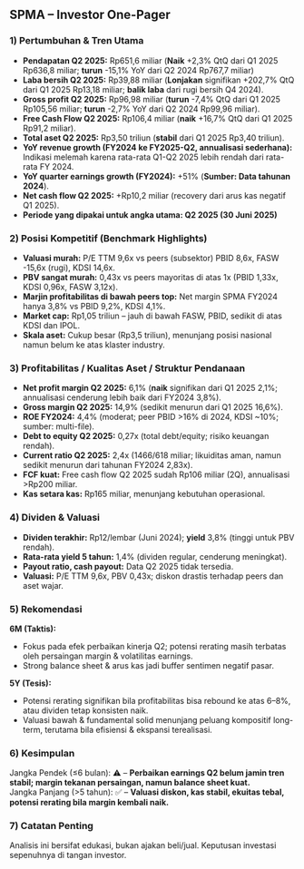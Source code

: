 ## SPMA – Investor One-Pager

### 1) Pertumbuhan & Tren Utama
- **Pendapatan Q2 2025:** Rp651,6 miliar (**Naik** +2,3% QtQ dari Q1 2025 Rp636,8 miliar; **turun** -15,1% YoY dari Q2 2024 Rp767,7 miliar)
- **Laba bersih Q2 2025:** Rp39,88 miliar (**Lonjakan** signifikan +202,7% QtQ dari Q1 2025 Rp13,18 miliar; **balik laba** dari rugi bersih Q4 2024).
- **Gross profit Q2 2025:** Rp96,98 miliar (**turun** -7,4% QtQ dari Q1 2025 Rp105,56 miliar; **turun** -2,7% YoY dari Q2 2024 Rp99,96 miliar).
- **Free Cash Flow Q2 2025:** Rp106,4 miliar (**naik** +16,7% QtQ dari Q1 2025 Rp91,2 miliar).
- **Total aset Q2 2025:** Rp3,50 triliun (**stabil** dari Q1 2025 Rp3,40 triliun).
- **YoY revenue growth (FY2024 ke FY2025-Q2, annualisasi sederhana):** Indikasi melemah karena rata-rata Q1-Q2 2025 lebih rendah dari rata-rata FY 2024.
- **YoY quarter earnings growth (FY2024):** +51% (**Sumber: Data tahunan 2024**).
- **Net cash flow Q2 2025:** +Rp10,2 miliar (recovery dari arus kas negatif Q1 2025).
- **Periode yang dipakai untuk angka utama: Q2 2025 (30 Juni 2025)**

### 2) Posisi Kompetitif (Benchmark Highlights)
- **Valuasi murah:** P/E TTM 9,6x vs peers (subsektor) PBID 8,6x, FASW -15,6x (rugi), KDSI 14,6x.
- **PBV sangat murah:** 0,43x vs peers mayoritas di atas 1x (PBID 1,33x, KDSI 0,96x, FASW 3,12x).
- **Marjin profitabilitas di bawah peers top:** Net margin SPMA FY2024 hanya 3,8% vs PBID 9,2%, KDSI 4,1%.
- **Market cap:** Rp1,05 triliun – jauh di bawah FASW, PBID, sedikit di atas KDSI dan IPOL.
- **Skala aset:** Cukup besar (Rp3,5 triliun), menunjang posisi nasional namun belum ke atas klaster industry.

### 3) Profitabilitas / Kualitas Aset / Struktur Pendanaan
- **Net profit margin Q2 2025:** 6,1% (**naik** signifikan dari Q1 2025 2,1%; annualisasi cenderung lebih baik dari FY2024 3,8%).
- **Gross margin Q2 2025:** 14,9% (sedikit menurun dari Q1 2025 16,6%).
- **ROE FY2024:** 4,4% (moderat; peer PBID >16% di 2024, KDSI ~10%; sumber: multi-file).
- **Debt to equity Q2 2025:** 0,27x (total debt/equity; risiko keuangan rendah).
- **Current ratio Q2 2025:** 2,4x (1466/618 miliar; likuiditas aman, namun sedikit menurun dari tahunan FY2024 2,83x).
- **FCF kuat:** Free cash flow Q2 2025 sudah Rp106 miliar (2Q), annualisasi >Rp200 miliar.
- **Kas setara kas:** Rp165 miliar, menunjang kebutuhan operasional.

### 4) Dividen & Valuasi
- **Dividen terakhir:** Rp12/lembar (Juni 2024); **yield** 3,8% (tinggi untuk PBV rendah).
- **Rata-rata yield 5 tahun:** 1,4% (dividen regular, cenderung meningkat).
- **Payout ratio, cash payout:** Data Q2 2025 tidak tersedia.
- **Valuasi:** P/E TTM 9,6x, PBV 0,43x; diskon drastis terhadap peers dan aset wajar.

### 5) Rekomendasi
**6M (Taktis):**  
- Fokus pada efek perbaikan kinerja Q2; potensi rerating masih terbatas oleh persaingan margin & volatilitas earnings.
- Strong balance sheet & arus kas jadi buffer sentimen negatif pasar.

**5Y (Tesis):**  
- Potensi rerating signifikan bila profitabilitas bisa rebound ke atas 6–8%, atau dividen tetap konsisten naik.
- Valuasi bawah & fundamental solid menunjang peluang kompositif long-term, terutama bila efisiensi & ekspansi terealisasi.

### 6) Kesimpulan
Jangka Pendek (≤6 bulan): ⚠️ – **Perbaikan earnings Q2 belum jamin tren stabil; margin tekanan persaingan, namun balance sheet kuat.**  
Jangka Panjang (>5 tahun): ✅ – **Valuasi diskon, kas stabil, ekuitas tebal, potensi rerating bila margin kembali naik.**

### 7) Catatan Penting
Analisis ini bersifat edukasi, bukan ajakan beli/jual. Keputusan investasi sepenuhnya di tangan investor.
